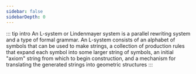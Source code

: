 ```yaml
---
sidebar: false
sidebarDepth: 0
---
```

::: tip intro
An L-system or Lindenmayer system is a parallel rewriting system and a type of formal grammar. An L-system consists of an alphabet of symbols that can be used to make strings, a collection of production rules that expand each symbol into some larger string of symbols, an initial "axiom" string from which to begin construction, and a mechanism for translating the generated strings into geometric structures
:::
<ClientOnly>
<l-system></l-system>
</ClientOnly>



